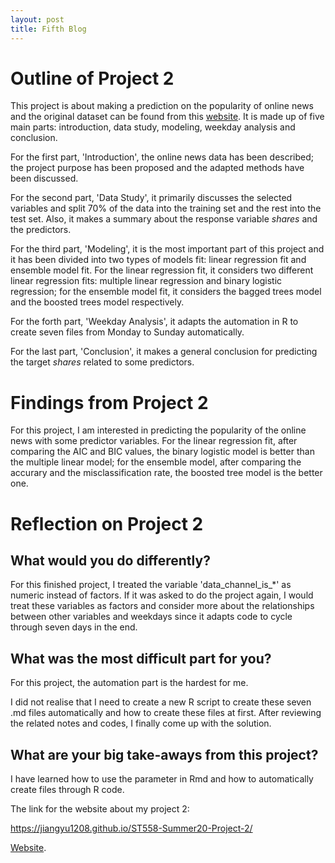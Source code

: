```yaml
---
layout: post
title: Fifth Blog
---
```


# Outline of Project 2

This project is about making a prediction on the popularity of online news and the original dataset can be found from this [website](https://archive.ics.uci.edu/ml/datasets/Online+News+Popularity).
It is made up of five main parts: introduction, data study, modeling, weekday analysis and conclusion. 

For the first part, 'Introduction', the online news data has been described; the project purpose has been proposed and the adapted methods have been discussed. 

For the second part, 'Data Study', it primarily discusses the selected variables and split 70% of the data into the training set and the rest into the test set. Also, it makes 
a summary about the response variable *shares* and the predictors. 

For the third part, 'Modeling', it is the most important part of this project and it has been divided into two types of models fit: linear regression fit and ensemble model fit.
For the linear regression fit, it considers two different linear regression fits: multiple linear regression and binary logistic regression; for the ensemble model fit, it
considers the bagged trees model and the boosted trees model respectively.

For the forth part, 'Weekday Analysis', it adapts the automation in R to create seven files from Monday to Sunday automatically. 

For the last part, 'Conclusion', it makes a general conclusion for predicting the target *shares* related to some predictors.

# Findings from Project 2

For this project, I am interested in predicting the popularity of the online news with some predictor variables. For the linear regression fit, after comparing the AIC and BIC
values, the binary logistic model is better than the multiple linear model; for the ensemble model, after comparing the accurary and the misclassification rate, the boosted tree
model is the better one. 

# Reflection on Project 2

## What would you do differently?

For this finished project, I treated the variable 'data_channel_is_*' as numeric instead of factors. If it was asked to do the project again, I would treat these variables as 
factors and consider more about the relationships between other variables and weekdays since it adapts code to cycle through seven days in the end.

## What was the most difficult part for you?

For this project, the automation part is the hardest for me. 

I did not realise that I need to create a new R script to create these seven .md files automatically and how to create these files at first. After reviewing the related notes and
codes, I finally come up with the solution.

## What are your big take-aways from this project?

I have learned how to use the parameter in Rmd and how to automatically create files through R code. 


The link for the website about my project 2: 

https://jiangyu1208.github.io/ST558-Summer20-Project-2/

[Website](https://jiangyu1208.github.io/ST558-Summer20-Project-2/).
